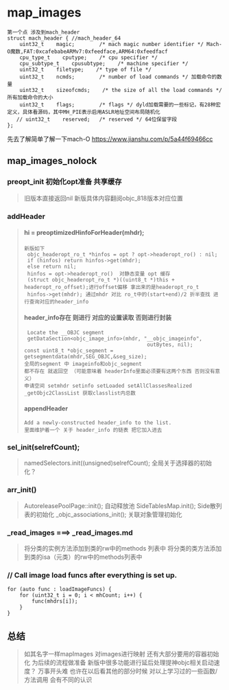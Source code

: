 #  map_images
```
第一个点 涉及到mach_header  
struct mach_header { //mach_header_64
    uint32_t    magic;        /* mach magic number identifier */ Mach-O魔数,FAT:0xcafebabeARMv7:0xfeedface,ARM64:0xfeedfacf
    cpu_type_t    cputype;    /* cpu specifier */
    cpu_subtype_t    cpusubtype;    /* machine specifier */
    uint32_t    filetype;    /* type of file */
    uint32_t    ncmds;        /* number of load commands */ 加载命令的数量
    uint32_t    sizeofcmds;    /* the size of all the load commands */ 所有加载命令的大小
    uint32_t    flags;        /* flags */ dyld加载需要的一些标记，有28种宏定义，具体看源码，其中MH_PIE表示启用ASLR地址空间布局随机化
   // uint32_t    reserved;   /* reserved */ 64位保留字段
}; 
```
先去了解简单了解一下mach-O
[https://www.jianshu.com/p/5a44f69466cc
]()
## map_images_nolock
### preopt_init 初始化opt准备  共享缓存 
> 旧版本直接返回nil 新版具体内容翻阅objc_818版本对应位置 

### addHeader 
> ####  hi = preoptimizedHinfoForHeader(mhdr);
> ```旧版本 的直接返回nil 跟上面preopt_init 呼应 
> 新版如下 
>  objc_headeropt_ro_t *hinfos = opt ? opt->headeropt_ro() : nil;
>  if (hinfos) return hinfos->get(mhdr);
>  else return nil;
>  hinfos = opt->headeropt_ro()  对静态变量 opt 缓存 
>  (struct objc_headeropt_ro_t *)((uint8_t *)this + headeropt_ro_offset);进行offset偏移 拿出来的是headeropt_ro_t
>  hinfos->get(mhdr); 通过mhdr 对比 ro_t中的(start+end)/2 折半查找 进行查询对应的header_info
> ```
> ####  header_info存在 则进行 对应的设置读取 否则进行封装
> ```
>  Locate the __OBJC segment
>  getDataSection<objc_image_info>(mhdr, "__objc_imageinfo", 
>                                         outBytes, nil);
> const uint8_t *objc_segment = getsegmentdata(mhdr,SEG_OBJC,&seg_size);
> 全局的segment 中 imageinfo和objc_segment  
> 都不存在 就返回空 （可能意味着 headerInfo里面必须要有这两个东西 否则没有意义）
> 申请空间 setmhdr setinfo setLoaded setAllClassesRealized 
> _getObjc2ClassList 获取classlist内总数
> ```
> #### appendHeader
> ```
> Add a newly-constructed header_info to the list. 
> 里面维护着一个 关于 header_info 的链表 把它加入进去 
> ```

### sel_init(selrefCount);

> namedSelectors.init((unsigned)selrefCount);
> 全局关于选择器的初始化？

### arr_init()

> AutoreleasePoolPage::init(); 自动释放池
> SideTablesMap.init();   Side散列表的初始化
> _objc_associations_init(); 关联对象管理初始化 

### _read_images    ===>  _read_images.md

> 将分类的实例方法添加到类的rw中的methods 列表中
> 将分类的类方法添加到类的isa（元类）的rw中的methods列表中

###  // Call image load funcs after everything is set up.
```
for (auto func : loadImageFuncs) {
    for (uint32_t i = 0; i < mhCount; i++) {
        func(mhdrs[i]);
    }
}
```
## 总结
> 如其名字一样mapImages 对images进行映射 还有大部分要用的容器初始化 为后续的流程做准备 新版中很多功能进行延后处理提神objc相关启动速度？
> 万事开头难 也许在以后看其他的部分时候 
> 对以上学习过的一些函数/方法调用 会有不同的认识
